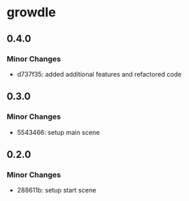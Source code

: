 # growdle

## 0.4.0

### Minor Changes

- d737f35: added additional features and refactored code

## 0.3.0

### Minor Changes

- 5543466: setup main scene

## 0.2.0

### Minor Changes

- 288611b: setup start scene
